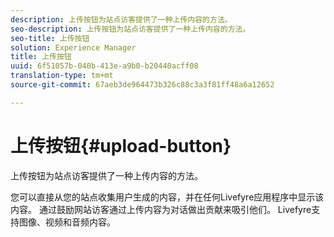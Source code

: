 ```yaml
---
description: 上传按钮为站点访客提供了一种上传内容的方法。
seo-description: 上传按钮为站点访客提供了一种上传内容的方法。
seo-title: 上传按钮
solution: Experience Manager
title: 上传按钮
uuid: 6f51057b-040b-413e-a9b0-b20440acff08
translation-type: tm+mt
source-git-commit: 67aeb3de964473b326c88c3a3f81ff48a6a12652

---
```



# 上传按钮{#upload-button}

上传按钮为站点访客提供了一种上传内容的方法。

您可以直接从您的站点收集用户生成的内容，并在任何Livefyre应用程序中显示该内容。 通过鼓励网站访客通过上传内容为对话做出贡献来吸引他们。 Livefyre支持图像、视频和音频内容。
